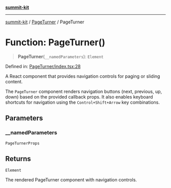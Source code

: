 [**summit-kit**](../../README.md)

***

[summit-kit](../../modules.md) / [PageTurner](../README.md) / PageTurner

# Function: PageTurner()

> **PageTurner**(`__namedParameters`): `Element`

Defined in: [PageTurner/index.tsx:28](https://github.com/andrewgremlich/summit-kit/blob/ac4db5932601c6d49fd51bdc996d6ecf52b89f8d/src/react/PageTurner/index.tsx#L28)

A React component that provides navigation controls for paging or sliding content.

The `PageTurner` component renders navigation buttons (next, previous, up, down) based on the provided callback props.
It also enables keyboard shortcuts for navigation using the `Control+Shift+Arrow` key combinations.

## Parameters

### \_\_namedParameters

`PageTurnerProps`

## Returns

`Element`

The rendered PageTurner component with navigation controls.
